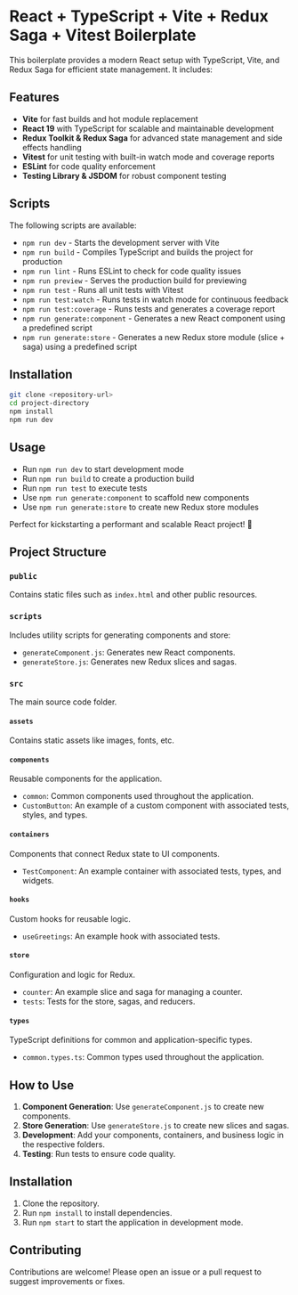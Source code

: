 # React + TypeScript + Vite + Redux Saga + Vitest Boilerplate

This boilerplate provides a modern React setup with TypeScript, Vite, and Redux Saga for efficient state management. It includes:

## Features

- **Vite** for fast builds and hot module replacement
- **React 19** with TypeScript for scalable and maintainable development
- **Redux Toolkit & Redux Saga** for advanced state management and side effects handling
- **Vitest** for unit testing with built-in watch mode and coverage reports
- **ESLint** for code quality enforcement
- **Testing Library & JSDOM** for robust component testing

## Scripts

The following scripts are available:

- `npm run dev` - Starts the development server with Vite
- `npm run build` - Compiles TypeScript and builds the project for production
- `npm run lint` - Runs ESLint to check for code quality issues
- `npm run preview` - Serves the production build for previewing
- `npm run test` - Runs all unit tests with Vitest
- `npm run test:watch` - Runs tests in watch mode for continuous feedback
- `npm run test:coverage` - Runs tests and generates a coverage report
- `npm run generate:component` - Generates a new React component using a predefined script
- `npm run generate:store` - Generates a new Redux store module (slice + saga) using a predefined script

## Installation

```sh
git clone <repository-url>
cd project-directory
npm install
npm run dev
```

## Usage

- Run `npm run dev` to start development mode
- Run `npm run build` to create a production build
- Run `npm run test` to execute tests
- Use `npm run generate:component` to scaffold new components
- Use `npm run generate:store` to create new Redux store modules

Perfect for kickstarting a performant and scalable React project! 🚀

## Project Structure

### `public`
Contains static files such as `index.html` and other public resources.

### `scripts`
Includes utility scripts for generating components and store:
- `generateComponent.js`: Generates new React components.
- `generateStore.js`: Generates new Redux slices and sagas.

### `src`
The main source code folder.

#### `assets`
Contains static assets like images, fonts, etc.

#### `components`
Reusable components for the application.
- `common`: Common components used throughout the application.
- `CustomButton`: An example of a custom component with associated tests, styles, and types.

#### `containers`
Components that connect Redux state to UI components.
- `TestComponent`: An example container with associated tests, types, and widgets.

#### `hooks`
Custom hooks for reusable logic.
- `useGreetings`: An example hook with associated tests.

#### `store`
Configuration and logic for Redux.
- `counter`: An example slice and saga for managing a counter.
- `tests`: Tests for the store, sagas, and reducers.

#### `types`
TypeScript definitions for common and application-specific types.
- `common.types.ts`: Common types used throughout the application.

## How to Use

1. **Component Generation**: Use `generateComponent.js` to create new components.
2. **Store Generation**: Use `generateStore.js` to create new slices and sagas.
3. **Development**: Add your components, containers, and business logic in the respective folders.
4. **Testing**: Run tests to ensure code quality.

## Installation

1. Clone the repository.
2. Run `npm install` to install dependencies.
3. Run `npm start` to start the application in development mode.

## Contributing

Contributions are welcome! Please open an issue or a pull request to suggest improvements or fixes.
